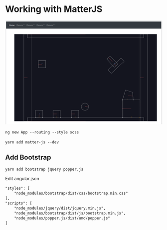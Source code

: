 # Working with MatterJS

![doc/dashboard.png](doc/dashboard.png)

    ng new App --routing --style scss

    yarn add matter-js --dev

## Add Bootstrap

    yarn add bootstrap jquery popper.js

Edit angular.json

    "styles": [
        "node_modules/bootstrap/dist/css/bootstrap.min.css"
    ],
    "scripts": [
        "node_modules/jquery/dist/jquery.min.js",
        "node_modules/bootstrap/dist/js/bootstrap.min.js",
        "node_modules/popper.js/dist/umd/popper.js"
    ]
